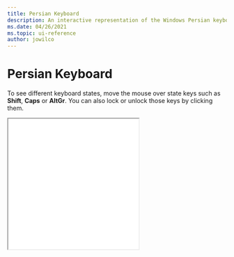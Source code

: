 ```yaml
---
title: Persian Keyboard
description: An interactive representation of the Windows Persian keyboard. To see different keyboard states, click or move the mouse over the state keys.
ms.date: 04/26/2021
ms.topic: ui-reference
author: jowilco
---
```


# Persian Keyboard

To see different keyboard states, move the mouse over state keys such as **Shift**, **Caps** or **AltGr**. You can also lock or unlock those keys by clicking them.

<iframe src="kbdfa.html" height="300"></iframe>
